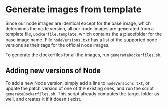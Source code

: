# Generate images from template

Since our node images are identical except for the base image, which determines the node version,
all our node images are generated from a template file, `Dockerfile.template`, which contains the a placefolder for the base image name. File `nodeVersions.txt` has a list of the supported node versions as their tags for the official
node images.

To generate the dockerfiles for all the images, run `generateDockerfiles.sh`.

## Adding new versions of Node

To add a new Node version, simply add a line to `nodeVersions.txt`, or update the patch version of one of the
existing ones, and run the script `generateDockerfiles.sh`. This script already computes the target folder as well,
and creates it if it doesn't exist.